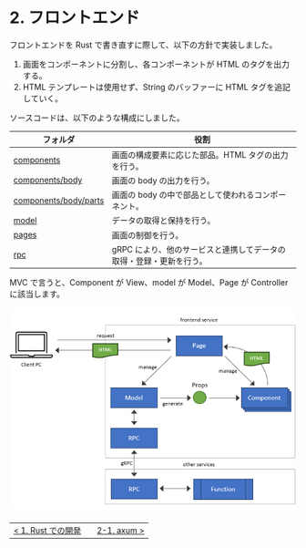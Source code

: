 # 2. フロントエンド

フロントエンドを Rust で書き直すに際して、以下の方針で実装しました。

1. 画面をコンポーネントに分割し、各コンポーネントが HTML のタグを出力する。
2. HTML テンプレートは使用せず、String のバッファーに HTML タグを追記していく。

ソースコードは、以下のような構成にしました。

| フォルダ                                                          | 役割                                                                |
| ----------------------------------------------------------------- | ------------------------------------------------------------------- |
| [components](/src/frontend/src/components/)                       | 画面の構成要素に応じた部品。HTML タグの出力を行う。                 |
| [components/body](/src/frontend/src/components/body/)             | 画面の body の出力を行う。                                          |
| [components/body/parts](/src/frontend/src/components/body/parts/) | 画面の body の中で部品として使われるコンポーネント。                |
| [model](/src/frontend/src/model/)                                 | データの取得と保持を行う。                                          |
| [pages](/src/frontend/src/pages/)                                 | 画面の制御を行う。                                                  |
| [rpc](/src/frontend/src/rpc/)                                     | gRPC により、他のサービスと連携してデータの取得・登録・更新を行う。 |

MVC で言うと、Component が View、model が Model、Page が Controller に該当します。

![diagram](/docs/rust/img/diagram1.png)

<table style="width: 90%; margin-top: 20px;">
<tr>
<td style="text-align: left"><a href="../1.development/1-0.development.md">&lt;&nbsp;1. Rust での開発</a></td>
<td></td>
<td style="text-align: right"><a href="./2-1.axum.md">2-1. axum&nbsp;&gt;</a></td>
</tr>
</table>
